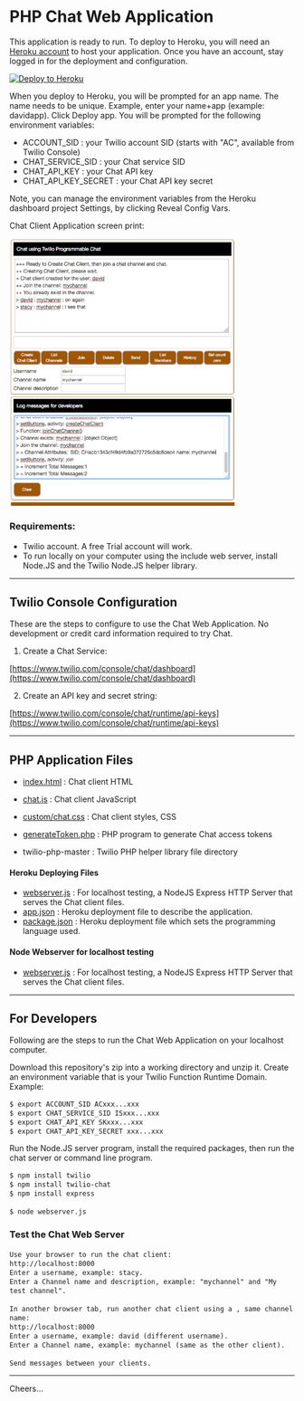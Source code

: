 # PHP Chat Web Application

This application is ready to run.
To deploy to Heroku, you will need an [Heroku account](https://heroku.com/) to host your application.
Once you have an account, stay logged in for the deployment and configuration.

[![Deploy to Heroku](https://www.herokucdn.com/deploy/button.svg)](https://heroku.com/deploy?template=https://github.com/tigerfarm/tigchatphp)

When you deploy to Heroku, you will be prompted for an app name. 
The name needs to be unique. Example, enter your name+app (example: davidapp). 
Click Deploy app. You will be prompted for the following environment variables:
- ACCOUNT_SID : your Twilio account SID (starts with "AC", available from Twilio Console)
- CHAT_SERVICE_SID : your Chat service SID
- CHAT_API_KEY : your Chat API key
- CHAT_API_KEY_SECRET : your Chat API key secret

Note, you can manage the environment variables from the Heroku dashboard project Settings,
by clicking Reveal Config Vars.

Chat Client Application screen print:

<img src="ChatClient.jpg" width="400"/>

### Requirements:

- Twilio account. A free Trial account will work.
- To run locally on your computer using the include web server, install Node.JS and the Twilio Node.JS helper library.

--------------------------------------------------------------------------------
## Twilio Console Configuration

These are the steps to configure to use the Chat Web Application.
No development or credit card information required to try Chat.

1. Create a Chat Service:

[https://www.twilio.com/console/chat/dashboard](https://www.twilio.com/console/chat/dashboard)

2. Create an API key and secret string:

[https://www.twilio.com/console/chat/runtime/api-keys](https://www.twilio.com/console/chat/runtime/api-keys)

--------------------------------------------------------------------------------
## PHP Application Files

- [index.html](index.html) : Chat client HTML
- [chat.js](chat.js) : Chat client JavaScript
- [custom/chat.css](custom/chat.css) : Chat client styles, CSS

- [generateToken.php](generateToken.php) : PHP program to generate Chat access tokens
- twilio-php-master : Twilio PHP helper library file directory

#### Heroku Deploying Files

- [webserver.js](webserver.js) : For localhost testing, a NodeJS Express HTTP Server that serves the Chat client files.
- [app.json](app.json) : Heroku deployment file to describe the application.
- [package.json](package.json) : Heroku deployment file which sets the programming language used.

#### Node Webserver for localhost testing

- [webserver.js](webserver.js) : For localhost testing, a NodeJS Express HTTP Server that serves the Chat client files.

--------------------------------------------------------------------------------
## For Developers

Following are the steps to run the Chat Web Application on your localhost computer.

Download this repository's zip into a working directory and unzip it.
Create an environment variable that is your Twilio Function Runtime Domain.
Example:
````
$ export ACCOUNT_SID ACxxx...xxx
$ export CHAT_SERVICE_SID ISxxx...xxx
$ export CHAT_API_KEY SKxxx...xxx
$ export CHAT_API_KEY_SECRET xxx...xxx
````
Run the Node.JS server program, install the required packages, then run the chat server or command line program.
````
$ npm install twilio
$ npm install twilio-chat
$ npm install express

$ node webserver.js
````
### Test the Chat Web Server
````
Use your browser to run the chat client:
http://localhost:8000
Enter a username, example: stacy.
Enter a Channel name and description, example: "mychannel" and "My test channel".

In another browser tab, run another chat client using a , same channel name:
http://localhost:8000
Enter a username, example: david (different username).
Enter a Channel name, example: mychannel (same as the other client).

Send messages between your clients.
````
--------------------------------------------------------------------------------
Cheers...
